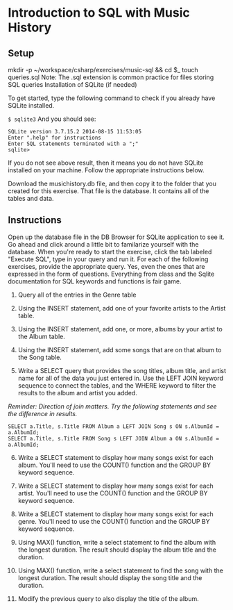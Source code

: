 # Introduction to SQL with Music History

## Setup

mkdir -p ~/workspace/csharp/exercises/music-sql && cd $_
touch queries.sql
Note: The .sql extension is common practice for files storing SQL queries
Installation of SQLite (if needed)

To get started, type the following command to check if you already have SQLite installed.

`$ sqlite3`
And you should see:
```
SQLite version 3.7.15.2 2014-08-15 11:53:05
Enter ".help" for instructions
Enter SQL statements terminated with a ";"
sqlite>
```
If you do not see above result, then it means you do not have SQLite installed on your machine. Follow the appropriate instructions below.


Download the musichistory.db file, and then copy it to the folder that you created for this exercise. That file is the database. It contains all of the tables and data.

## Instructions

Open up the database file in the DB Browser for SQLite application to see it.
Go ahead and click around a little bit to familarize yourself with the database.
When you're ready to start the exercise, click the tab labeled "Execute SQL", type in your query and run it.
For each of the following exercises, provide the appropriate query. Yes, even the ones that are expressed in the form of questions. Everything from class and the Sqlite documentation for SQL keywords and functions is fair game.

1. Query all of the entries in the Genre table

1. Using the INSERT statement, add one of your favorite artists to the Artist table.

1. Using the INSERT statement, add one, or more, albums by your artist to the Album table.

1. Using the INSERT statement, add some songs that are on that album to the Song table.

1. Write a SELECT query that provides the song titles, album title, and artist name for all of the data you just entered in. Use the LEFT JOIN keyword sequence to connect the tables, and the WHERE keyword to filter the results to the album and artist you added.

_Reminder: Direction of join matters. Try the following statements and see the difference in results._
```
SELECT a.Title, s.Title FROM Album a LEFT JOIN Song s ON s.AlbumId = a.AlbumId;
SELECT a.Title, s.Title FROM Song s LEFT JOIN Album a ON s.AlbumId = a.AlbumId;
```

6. Write a SELECT statement to display how many songs exist for each album. You'll need to use the COUNT() function and the GROUP BY keyword sequence.

7. Write a SELECT statement to display how many songs exist for each artist. You'll need to use the COUNT() function and the GROUP BY keyword sequence.

8. Write a SELECT statement to display how many songs exist for each genre. You'll need to use the COUNT() function and the GROUP BY keyword sequence.

9. Using MAX() function, write a select statement to find the album with the longest duration. The result should display the album title and the duration.

10. Using MAX() function, write a select statement to find the song with the longest duration. The result should display the song title and the duration.

11. Modify the previous query to also display the title of the album.